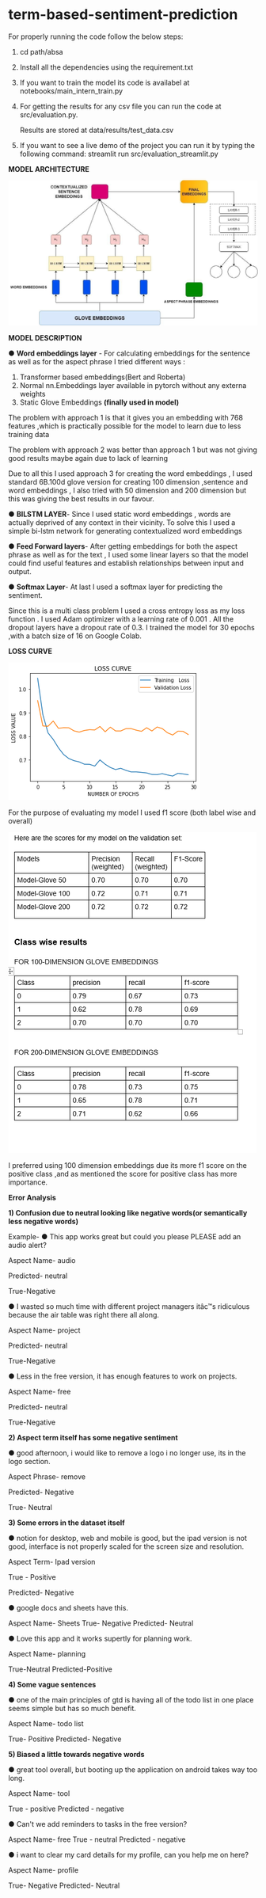 # term-based-sentiment-prediction

For properly running the code follow the below steps:

1) cd path/absa
2) Install all the dependencies using the requirement.txt
3) If you want to train the model its code is availabel at notebooks/main_intern_train.py
4) For getting the results for any csv file you can run the code at src/evaluation.py.

   Results are stored at data/results/test_data.csv

5) If you want to see a live demo of the project you can run it by typing the following command: streamlit run src/evaluation_streamlit.py




**MODEL ARCHITECTURE**

![alt text](https://github.com/HardikArora17/term-based-sentiment-prediction/blob/main/model_architecture.jpg)

**MODEL DESCRIPTION**

●	**Word embeddings layer** - For calculating embeddings for the sentence as well as for the aspect phrase I tried different ways :

1)	Transformer based embeddings(Bert and Roberta) 
2)	Normal nn.Embeddings layer available in pytorch without any externa weights
3)	Static Glove Embeddings  **(finally used in model)**


The problem with approach 1 is that it gives you an  embedding with 768 features ,which is practically possible for the model to learn due to less training data

The problem with approach 2 was better than approach 1 but was not giving good results maybe again due to lack of learning 

Due to all this I used approach 3 for creating the word embeddings , I used standard           6B.100d glove version for creating 100 dimension ,sentence and word embeddings , I also tried with 50 dimension and 200 dimension but this was giving the best results in our favour.

●	**BILSTM LAYER**-  Since I used static word embeddings  , words are actually deprived of any context in their vicinity. To solve this I used  a simple bi-lstm network for  generating contextualized word embeddings

●	**Feed Forward layers**-  After getting embeddings for both the aspect phrase as well as for the text , I used some linear layers so that the model could find useful features and establish relationships between input and output. 

●	**Softmax Layer**-  At last I used a softmax layer for predicting the sentiment. 


Since this is a multi class problem I used a cross entropy loss as my loss function . I used Adam optimizer with a learning rate of 0.001 . All the dropout layers have a dropout rate of 0.3. I trained the model for 30 epochs ,with a batch size of 16 on Google Colab.

**LOSS CURVE**

![alt text](https://github.com/HardikArora17/term-based-sentiment-prediction/blob/main/loss_curve.png)

For the purpose of evaluating my model I used  f1 score (both label wise and overall)

![alt text](https://github.com/HardikArora17/term-based-sentiment-prediction/blob/main/image.png)

I preferred using 100 dimension embeddings due its more f1 score on the positive class ,and as mentioned the score for positive class has more importance.

**Error Analysis**

**1)	Confusion due to neutral looking like negative words(or semantically less negative words)**

Example-
●	 This app works great but could you please PLEASE add an audio alert?

Aspect Name- audio

Predicted- neutral  

True-Negative

●	 I wasted so much time with different project managers itâc™s ridiculous because the air table was right there all along.
      
Aspect Name- project

Predicted- neutral

True-Negative

●	 Less in the free version, it has enough features to work on projects.

Aspect Name- free

Predicted- neutral

True-Negative




**2) Aspect term itself has some negative sentiment**

●	good afternoon, i would like to remove a logo i no longer use, its in the logo section.

Aspect Phrase- remove
            
Predicted- Negative

True-      Neutral

**3) Some errors in the dataset itself**

●	notion for desktop, web and mobile is good, but the ipad version is not good, interface is not properly scaled for the screen size and resolution.

Aspect Term- Ipad version

True - Positive

Predicted- Negative 

         
●	google docs and sheets have this.

Aspect Name- Sheets
True-         Negative
Predicted- Neutral

●	Love this app and it works supertly for planning work.

Aspect Name- planning

True-Neutral
Predicted-Positive

**4)  Some vague sentences**

●	one of the main principles of gtd is having all of the todo list in one place seems simple but has so much benefit.

Aspect Name- todo list

True- Positive
Predicted- Negative

**5) Biased a little towards negative words**

●	great tool overall, but booting up the application on android takes way too long.

Aspect Name- tool

True      -  positive
Predicted -  negative

●	Can't we add reminders to tasks in the free version?

Aspect Name- free
True      -  neutral
Predicted -  negative

●	i want to clear my card details for my profile, can you help me on here?

 Aspect Name- profile

 True-       Negative
 Predicted-  Neutral

